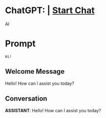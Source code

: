 

# ChatGPT: | [Start Chat](https://gptcall.net/chat.html?data=%7B%22contact%22%3A%7B%22id%22%3A%22P4abLWiOpyx3_nR_IGCqc%22%2C%22flow%22%3Atrue%7D%7D)
AI

# Prompt

```
Hi!
```

## Welcome Message
Hello! How can I assist you today?

## Conversation

**ASSISTANT**: Hello! How can I assist you today?

